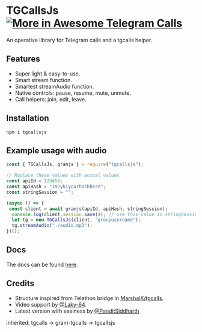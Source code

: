 # TGCallsJs [![More in Awesome Telegram Calls](https://awesome.re/mentioned-badge-flat.svg)](https://github.com/tgcalls/awesome-tgcalls)

An operative library for Telegram calls and a tgcalls helper.

## Features

-   Super light & easy-to-use.
-   Smart stream function.
-   Smartest streamAudio function.
-   Native controls: pause, resume, mute, unmute.
-   Call helpers: join, edit, leave.

## Installation

```shell
npm i tgcallsjs
```

## Example usage with audio

```js
const { TGCallsJs, gramjs } = require("tgcallsjs");

// Replace these values with actual values
const apiId = 123456;
const apiHash = "392ykiyourhashhere";
const stringSession = "";

(async () => {
 const client = await gramjs(apiId, apiHash, stringSession);
  console.log(client.session.save()); // use this value in stringSession after 1 time generate
  let tg = new TGCallsJs(client, "groupusername");
  tg.streamAudio("./audio.mp3");
})();

```

## Docs

The docs can be found [here](https://tgcallsjs.github.io/gram-tgcalls).  

## Credits

-   Structure inspired from Telethon bridge in [MarshalX/tgcalls](https://github.com/MarshalX/tgcalls).  
-   Video support by [@Laky-64](https://github.com/Laky-64).  
-   Latest version with easiness by [@PanditSiddharth](https://telegram.me/panditSiddharth)  

inherited: tgcalls -> gram-tgcalls -> tgcallsjs

